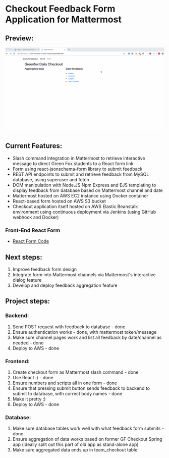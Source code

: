 # Checkout Feedback Form Application for Mattermost 

## Preview:
![Feedback Form App](./checkout.gif)

## Current Features:
* Slash command integration in Mattermost to retrieve interactive message to direct Green Fox students to a React form link
* Form using react-jsonschema-form library to submit feedback
* REST API endpoints to submit and retrieve feedback from MySQL database, using superuser and fetch
* DOM manipulation with Node.JS Npm Express and EJS templating to display feedback from database based on Mattermost channel and date
* Mattermost hosted on AWS EC2 instance using Docker container
* React-based form hosted on AWS S3 bucket
* Checkout application itself hosted on AWS Elastic Beanstalk environment using continuous deployment via Jenkins (using GitHub webhook and Docker)

### Front-End React Form
* [React Form Code](https://github.com/green-fox-academy/mm-checkout-frontend)

## Next steps:
1. Improve feedback form design 
2. Integrate form into Mattermost channels via Mattermost's interactive dialog feature
3. Develop and deploy feedback aggregation feature

## Project steps:
### Backend: 
1. Send POST request with feedback to database - done
2. Ensure authentication works - done, with mattermost token/message
3. Make sure channel pages work and list all feedback by date/channel as needed - done
4. Deploy to AWS - done

### Frontend: 
1. Create checkout form as Mattermost slash command - done
2. Use React :) - done
3. Ensure numbers and scripts all in one form - done
4. Ensure that pressing submit button sends feedback to backend to submit to database, with correct body names - done
5. Make it pretty :) 
6. Deploy to AWS - done

### Database: 
1. Make sure database tables work well with what feedback form submits - done
2. Ensure aggregation of data works based on former GF Checkout Spring app (ideally split out this part of old app as stand-alone app)
3. Make sure aggregated data ends up in team_checkout table 

